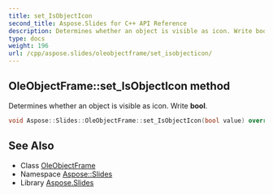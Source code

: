 ```yaml
---
title: set_IsObjectIcon
second_title: Aspose.Slides for C++ API Reference
description: Determines whether an object is visible as icon. Write bool.
type: docs
weight: 196
url: /cpp/aspose.slides/oleobjectframe/set_isobjecticon/
---
```

## OleObjectFrame::set_IsObjectIcon method


Determines whether an object is visible as icon. Write **bool**.

```cpp
void Aspose::Slides::OleObjectFrame::set_IsObjectIcon(bool value) override
```

## See Also

* Class [OleObjectFrame](../)
* Namespace [Aspose::Slides](../../)
* Library [Aspose.Slides](../../../)

